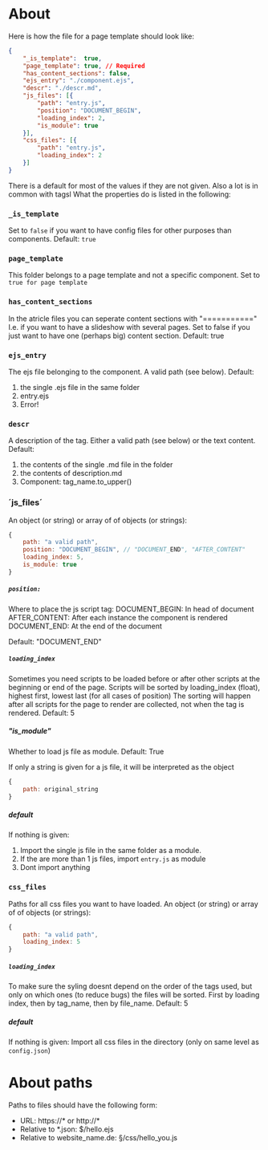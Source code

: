 # About

Here is how the file for a page template should look like:

```json
{
    "_is_template":  true,
    "page_template": true, // Required
    "has_content_sections": false,
    "ejs_entry": "./component.ejs",
    "descr": "./descr.md",
    "js_files": [{
        "path": "entry.js",
        "position": "DOCUMENT_BEGIN",
        "loading_index": 2,
        "is_module": true
    }],
    "css_files": [{
        "path": "entry.js",
        "loading_index": 2
    }]
}
```

There is a default for most of the values if they are not given. Also a lot is in common with tagsl What the properties do is listed in the following:

### `_is_template`
Set to `false` if you want to have config files for other purposes than components.
Default: `true`

### `page_template`
This folder belongs to a page template and not a specific component. Set to `true for page template`

### `has_content_sections`
In the atricle files you can seperate content sections with "==========="
I.e. if you want to have a slideshow with several pages. Set to false if you just want to have one (perhaps big) content section.
Default: true

### `ejs_entry`
The ejs file belonging to the component. A valid path (see below).
Default: 
1. the single .ejs file in the same folder
2. entry.ejs
3. Error!

### `descr`
A description of the tag. Either a valid path (see below) or the text content.
Default:
1. the contents of the single .md file in the folder
2. the contents of description.md
3. Component: tag_name.to_upper()

### ´js_files´
An object (or string) or array of of objects (or strings):

```js
{
    path: "a valid path",
    position: "DOCUMENT_BEGIN", // "DOCUMENT_END", "AFTER_CONTENT"
    loading_index: 5,
    is_module: true
}
```

##### `position:`
Where to place the js script tag:
DOCUMENT_BEGIN: In head of document
AFTER_CONTENT: After each instance the component is rendered
DOCUMENT_END: At the end of the document

Default: "DOCUMENT_END"

##### `loading_index`
Sometimes you need scripts to be loaded before or after other scripts at the beginning or end of the page. Scripts will be sorted by loading_index (float), highest first, lowest last (for all cases of position)
The sorting will happen after all scripts for the page to render are collected, not when the tag is rendered.
Default: 5

##### "is_module"
Whether to load js file as module.
Default: True

If only a string is given for a js file, it will be interpreted as the object

```js
{
    path: original_string
}
```

##### default
If nothing is given:
1. Import the single js file in the same folder as a module.
2. If the are more than 1 js files, import `entry.js` as module
3. Dont import anything

### `css_files`
Paths for all css files you want to have loaded.
An object (or string) or array of of objects (or strings):

```js
{
    path: "a valid path",
    loading_index: 5
}
```

##### `loading_index`
To make sure the syling doesnt depend on the order of the tags used, but only on which ones (to reduce bugs) the files will be sorted. First by loading index, then by tag_name, then by file_name.
Default: 5

##### default
If nothing is given:
Import all css files in the directory (only on same level as `config.json`)

# About paths
Paths to files should have the following form:
- URL:                           https://* or http://*
- Relative to *.json:            $/hello.ejs
- Relative to website_name.de:   §/css/hello_you.js